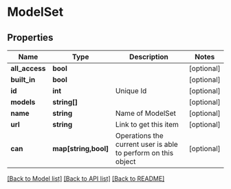 # ModelSet

## Properties
Name | Type | Description | Notes
------------ | ------------- | ------------- | -------------
**all_access** | **bool** |  | [optional] 
**built_in** | **bool** |  | [optional] 
**id** | **int** | Unique Id | [optional] 
**models** | **string[]** |  | [optional] 
**name** | **string** | Name of ModelSet | [optional] 
**url** | **string** | Link to get this item | [optional] 
**can** | **map[string,bool]** | Operations the current user is able to perform on this object | [optional] 

[[Back to Model list]](../README.md#documentation-for-models) [[Back to API list]](../README.md#documentation-for-api-endpoints) [[Back to README]](../README.md)


